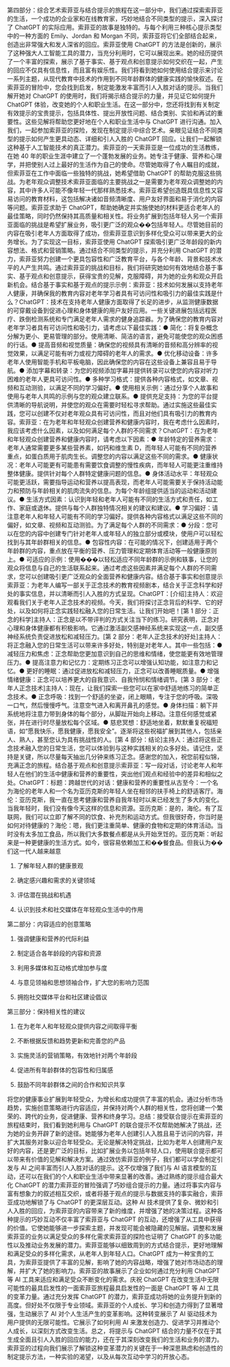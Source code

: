 第四部分：综合艺术索菲亚与结合提示的旅程在这一部分中，我们通过探索索菲亚的生活，一个成功的企业家和在线教育家，巧妙地结合不同类型的提示，深入探讨了 ChatGPT 的实际应用。索菲亚的故事是独特的。与每个利用三种核心提示类型中的一种方面的 Emily、Jordan 和 Morgan 不同，索菲亚将它们全部结合起来，创造出非常强大和发人深省的回应。索菲亚使用 ChatGPT 的方法是创新的，展示了这种强大人工智能工具的潜力，当充分利用时，它可以展现出来。她的经历提供了一个丰富的探索，展示了基于事实、基于观点和创意提示如何交织在一起，产生的回应不仅具有信息性，而且富有娱乐性。我们将看到她如何使用结合提示来讨论一系列主题，从现代教育中技术的作用到不同年龄群体的健康实践的愉快叙述。在索菲亚的冒险中，您会找到启发，制定能激发丰富而引人入胜对话的提示。当我们解开她对 ChatGPT 的使用时，我们将揭示结合提示的力量，并见证它如何提升 ChatGPT 体验，改变她的个人和职业生活。在这一部分中，您还将找到有关制定有效提示的宝贵提示，包括具体性、提出开放性问题、结合类别、实验和再试的重要性。这些见解将帮助您更好地在个人和职业生活中与 ChatGPT 进行沟通。加入我们，一起参加索菲亚的探险，发现在制定提示中综合艺术。亲眼见证结合不同类型的提示如何产生更具动态、详细和引人入胜的 ChatGPT 回应。让我们一起解锁这种基于人工智能技术的真正潜力。索菲亚的一天索菲亚是一位成功的生活教练，在她 40 年的职业生涯中建立了一个蓬勃发展的业务。她专注于健康、营养和心理学，并把使别人过上最好的生活作为自己的使命。尽管她取得了令人瞩目的成就，但索菲亚在工作中面临一些独特的挑战，她希望借助 ChatGPT 的帮助克服这些挑战。为老年观众调整技术索菲亚面临的主要挑战之一是需要为老年观众调整她的内容，其中许多人可能不像年轻一代那样熟悉技术。索菲亚希望创造既具信息性又容易访问的教育材料，这包括解决诸如音频清晰度、用户友好界面和易于消化的内容等问题。索菲亚求助于 ChatGPT，帮助她确定并实施使她的材料更适合老年人的最佳策略，同时仍然保持其高质量和相关性。将业务扩展到包括年轻人另一个索菲亚面临的挑战是希望扩展业务，吸引更广泛的观众��包括年轻人。尽管她目前的内容在吸引老年人方面取得了成功，但索菲亚意识到多样化受众可以带来更大的业务增长。为了实现这一目标，索菲亚使用 ChatGPT 探索吸引更广泛年龄段的新内容想法、格式和营销策略。通过结合不同类型的提示，并充分利用 ChatGPT 的潜力，索菲亚努力创建一个更具包容性和广泛教育平台，与各个年龄、背景和技术水平的人产生共鸣。通过索菲亚的挑战和目标，我们将研究她如何有效地结合基于事实、基于观点和创意提示，获得宝贵的见解，克服障碍，并为她的业务和观众开启新机会。结合基于事实和基于观点的提示示例：索菲亚：技术如何发展以支持老年人健康，并确保我的教育内容对老年学习者具有可访问性和吸引力的最佳实践是什么？ChatGPT：技术在支持老年人健康方面取得了长足的进步，从监测健康数据的可穿戴设备到促进心理和身体健康的用户友好应用。一些关键进展包括远程医疗、跌倒检测系统和专门满足老年人需求的健身追踪器。为了确保您的教育内容对老年学习者具有可访问性和吸引力，请考虑以下最佳实践：● 简化：将复杂概念分解为更小、更易管理的部分。使用清晰、简洁的语言，避免可能使您的观众困惑的行话。● 提高音频和视觉质量：确保您的视频具有清晰的音频和高分辨率的视觉效果，以满足可能有听力或视力障碍的老年人的需求。● 优化移动设备：许多老年人使用智能手机和平板电脑，因此确保您的内容在这些设备上兼容且易于导航。● 添加字幕和转录：为您的视频添加字幕并提供转录可以使您的内容对听力困难的老年人更具可访问性。● 多种学习格式：提供各种内容格式，如文章、视频和互动测验，以满足不同的学习偏好。● 使用相关示例：通过分享个人故事和使用与老年人共鸣的示例与您的观众建立联系。● 提供充足支持：为您的平台提供清晰的导航说明，并使您的观众在需要时轻松寻求帮助。通过实施这些最佳实践，您可以创建不仅对老年观众具有可访问性，而且对他们具有吸引力的教育内容。索菲亚：在为老年和年轻观众创建营养和健康内容时，我在考虑什么因素时，我应该考虑什么因素，以及如何满足每个人群的不同需求？ChatGPT：在为老年和年轻观众创建营养和健康内容时，请考虑以下因素：● 年龄特定的营养需求：老年人通常需要更多某些营养素，如钙和维生素 D，而年轻人可能有不同的营养重点，如蛋白质用于肌肉生长。调整您的内容以满足这些不同的需求。● 健康状况：老年人可能更有可能患有需要饮食调整的慢性疾病，而年轻人可能更注重维持整体健康。提供针对每个人群特定健康问题的信息。● 身体活动水平：年轻观众可能更活跃，需要指导运动和营养以提高表现，而老年人可能需要关于保持活动能力和预防与年龄相关的肌肉流失的信息。为每个年龄组提供适当的运动和活动建议。● 生活方式因素：认识到年轻和老年人可能有不同的生活方式和责任，如工作、家庭或退休。提供与每个人群独特情况相关的建议和建议。● 学习偏好：请注意老年人和年轻人可能有不同的学习偏好。提供各种内容格式以满足这些不同的偏好，如文章、视频和互动测验。为了满足每个人群的不同需求：● 分段：您可以在您的内容中创建专门针对老年人或年轻人的独立部分或模块，使用户可以轻松找到与其年龄群相关的信息。● 包容性内容：在可能的情况下，创建适用于两个年龄群的内容，重点放在平衡的营养、压力管理和定期体育活动等一般健康原则上。● 可适应的示例：使用���以轻松适应不同年龄群的示例和轶事，让您的观众将信息与自己的生活联系起来。通过考虑这些因素并满足每个人群的不同需求，您可以创建吸引更广泛观众的全面营养和健康内容。结合基于事实和创意提示索菲亚：为老年人编写一部关于正念技术的教育视频剧本，结合关于正念科学和好处的事实信息，并以清晰而引人入胜的方式呈现。ChatGPT：[介绍]主持人：欢迎观看我们关于老年人正念技术的视频。今天，我们将探讨正念背后的科学、它的好处，以及如何将正念实践轻松融入您的日常生活。让我们开始吧！[第 1 部分：正念的科学]主持人：正念是以不带评判的方式关注当下的练习。研究表明，正念对心理和身体健康都有积极影响。它通过激活副交感神经系统来实现这一点，副交感神经系统负责促进放松和减轻压力。[第 2 部分：老年人正念技术的好处]主持人：将正念融入您的日常生活可以带来许多好处，特别是对老年人。其中一些包括：● 减轻压力和焦虑：正念帮助您更加意识到自己的思维和情绪，使您能更有效地管理压力。● 提高注意力和记忆力：定期练习正念可以增强认知功能，如注意力和记忆。● 更好的睡眠：通过促进放松和减轻压力，正念可以改善睡眠质量。● 增强情绪健康：正念可以培养更大的自我意识、自我怜悯和情绪调节。[第 3 部分：老年人正念技术]主持人：现在，让我们探索一些您可以在家中舒适地练习的简单正念技术。● 正念呼吸：找到一个舒适的坐姿，闭上眼睛，专注于您的呼吸。深吸一口气，然后慢慢呼气。注意空气进入和离开鼻孔的感觉。● 身体扫描：躺下并系统地将注意力带到身体的每个部分，从脚趾开始向上移动。注意任何感觉或紧张，并在进行时尽量放松每个区域。● 慈悲冥想：舒适地坐着，默默重复祝福短语，如“愿我快乐，愿我健康，愿我安全”。逐渐将这些祝福扩展到其他人，包括亲人、熟人，甚至您认为具有挑战性的人。[第 4 部分：结论]主持人：通过将这些正念技术融入您的日常生活，您可以体验到与这种实践相关的众多好处。请记住，坚持是关键，所以尽量每天抽出几分钟来练习正念。感谢您的加入，祝您前程似锦，充满正念的旅程。结合基于观点和创意提示索菲亚：写一段对话，讨论老年人和年轻人在他们的生活中健康和营养的重要性，突出他们观点和经验中的差异和相似之处。ChatGPT：标题：跨越世代的对话：健康和营养的重要性从古至今：一个名为海伦的老年人和一个名为亚历克斯的年轻人坐在相邻的扶手椅上的舒适客厅。海伦：亚历克斯，我一直在思考健康和营养自我年轻时以来已经发生了多大的变化。当我年轻时，我们没有像今天这样的信息和资源。亚历克斯：是的，海伦。有了互联网，我们可以立即了解不同的饮食、补充剂和运动方式。但我很好奇，你当时是如何对待健康的？海伦：嗯，我们更注重简单、健康的食物和定期的体育活动。当时没有太多加工食品，所以我们大多数餐点都是从头开始烹饪的。亚历克斯：听起来是一种更健康的生活方式。如今，很容易依赖加工和��餐食品。但我认为��们这一代人越来越意

1.  了解年轻人群的健康景观

1.  确定感兴趣和需求的关键领域

1.  评估潜在挑战和机遇

1.  认识到技术和社交媒体在年轻观众生活中的作用

第二部分：内容适应的创意策略

1.  强调健康和营养的代际利益

1.  制定适合各年龄段的内容和资源

1.  利用多媒体和互动格式增加参与度

1.  与意见领袖和思想领袖合作，扩大您的影响力范围

1.  拥抱社交媒体平台和社区建设倡议

第三部分：保持相关性的建议

1.  在为老年人和年轻观众提供内容之间取得平衡

1.  不断根据反馈和趋势更新和完善您的产品

1.  实施灵活的营销策略，有效地针对两个年龄段

1.  促进所有年龄群体的包容性和归属感

1.  鼓励不同年龄群体之间的合作和知识共享

将您的健康事业扩展到年轻受众，为增长和成功提供了丰富的机会。通过分析市场趋势，实施创意策略进行内容适应，并保持对两个人群的相关性，您将创建一个繁荣的、跨代的业务，促进健康、营养和终身学习。总结：接受联合提示在索菲亚的旅程结束时，我们看到她利用与 ChatGPT 的联合提示不仅帮助她解决了挑战，还为她的业务开辟了新的途径。她能够为老年人创建引人入胜且易于访问的内容，并扩大其服务对象以迎合年轻受众。无论是解决特定挑战，比如为老年人创建用户友好的内容，还是更广泛的目标，比如扩展业务以包括年轻人口，使用联合提示都可以带来有价值的见解和解决方案。通过效仿索菲亚的例子，我们都可以学会制定引发与 AI 之间丰富而引人入胜对话的提示。这不仅增强了我们与 AI 语言模型的互动，还可以在我们的个人和职业生活中带来显著的改善。通过熟练的提示组合最大化 ChatGPT 的潜力索菲亚的冒险强调了巧妙组合提示的力量。通过将事实内容与富有想象力的叙述相互交织，或者将基于观点的提示与数据支持的事实融合，索菲亚成功地解锁了与 ChatGPT 的更深层互动。这种 AI 技术提供了复杂、微妙和引人入胜的回应，为索菲亚的内容带来了新的维度，并增强了她的决策过程。这种各种提示的巧妙互动不仅丰富了索菲亚与 ChatGPT 的互动，还增强了从工具中获得的价值。它使她能够进一步探索主题，并发现可能会被隐藏的见解层。调整和发展索菲亚的业务以满足受众的多样化需求索菲亚的探险也证明了 ChatGPT 的多功能性以及推动业务发展的潜力。索菲亚能够以细致周到的方式结合提示，更好地理解和满足受众的多样化需求，从老年人到年轻人口。ChatGPT 成为一种宝贵的工具，为索菲亚提供了丰富的见解，影响了她的内容战略，增强了她对市场动态的理解，并扩大了她的影响力。索菲亚的故事展示了企业如何通过充分利用 ChatGPT 等 AI 工具来适应和满足受众不断变化的需求。庆祝 ChatGPT 在改变生活中无限可能性的最具启发性的一面索菲亚旅程最具启发性的一面是 ChatGPT 等 AI 工具的变革力量。通过充分发挥 ChatGPT 的潜力，索菲亚成功将她的业务提升到新的高度。但好处不仅限于专业领域。索菲亚的个人成长、学习和创造力得到了显著增强，生动展示了 AI 对个人生活产生的变革影响。这种转变展示了 AI 驱动技术为用户提供的无限可能性。它展示了如何利用 AI 来激发创造力、促进学习并推动个人成长，以深刻方式改变生活。总之，将提示与 ChatGPT 结合的力量不仅在于其生成全面且引人入胜的回应的能力，还在于其深刻改变我们的生活和业务的潜力。索菲亚的过程向我们展示了解锁这种变革潜力的关键在于一种深思熟虑和创造性的制定提示方法，一种实验的渴望，以及从每次互动中学习的开放心态。
